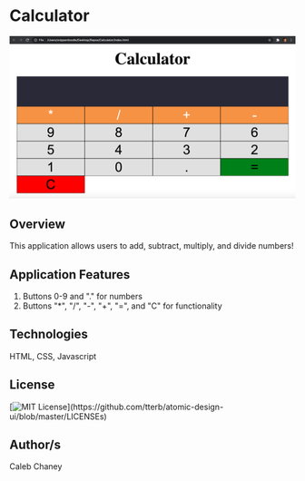 # Calculator
![](https://github.com/Cachamoe/Calculator/blob/main/Screen%20Shot%202021-05-26%20at%202.25.14%20PM.png)
## Overview
This application allows users to add, subtract, multiply, and divide numbers!

## Application Features
1) Buttons 0-9 and "." for numbers
2) Buttons "*", "/", "-", "+", "=", and "C" for functionality

## Technologies
HTML, CSS, Javascript

## License 
[![MIT License](https://img.shields.io/apm/l/atomic-design-ui.svg?)](https://github.com/tterb/atomic-design-ui/blob/master/LICENSEs)

## Author/s
Caleb Chaney

